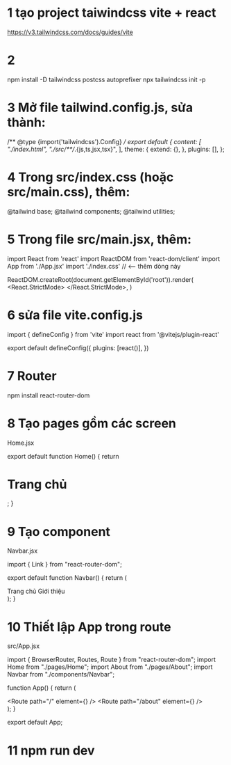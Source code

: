 # 1 tạo project taiwindcss vite + react
https://v3.tailwindcss.com/docs/guides/vite
# 2
npm install -D tailwindcss postcss autoprefixer
npx tailwindcss init -p
# 3 Mở file tailwind.config.js, sửa thành:
/** @type {import('tailwindcss').Config} */
export default {
  content: [
    "./index.html",
    "./src/**/*.{js,ts,jsx,tsx}",
  ],
  theme: {
    extend: {},
  },
  plugins: [],
};
# 4 Trong src/index.css (hoặc src/main.css), thêm:
@tailwind base;
@tailwind components;
@tailwind utilities;
# 5 Trong file src/main.jsx, thêm:

import React from 'react'
import ReactDOM from 'react-dom/client'
import App from './App.jsx'
import './index.css' // <-- thêm dòng này

ReactDOM.createRoot(document.getElementById('root')).render(
  <React.StrictMode>
    <App />
  </React.StrictMode>,
)
# 6 sửa file vite.config.js
import { defineConfig } from 'vite'
import react from '@vitejs/plugin-react'

export default defineConfig({
  plugins: [react()],
})
# 7 Router
npm install react-router-dom
# 8 Tạo pages gồm các screen
Home.jsx

export default function Home() {
  return <h1 className="text-2xl font-bold">Trang chủ</h1>;
}

# 9 Tạo component 
Navbar.jsx

import { Link } from "react-router-dom";

export default function Navbar() {
  return (
    <nav className="bg-blue-600 p-4 text-white flex gap-4">
      <Link to="/">Trang chủ</Link>
      <Link to="/about">Giới thiệu</Link>
    </nav>
  );
}
# 10 Thiết lập App trong route
src/App.jsx

import { BrowserRouter, Routes, Route } from "react-router-dom";
import Home from "./pages/Home";
import About from "./pages/About";
import Navbar from "./components/Navbar";

function App() {
  return (
    <BrowserRouter>
      <Navbar />
      <div className="p-4">
        <Routes>
          <Route path="/" element={<Home />} />
          <Route path="/about" element={<About />} />
        </Routes>
      </div>
    </BrowserRouter>
  );
}

export default App;

# 11 npm run dev